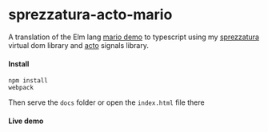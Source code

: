 # sprezzatura-acto-mario

A translation of the Elm lang [mario demo](http://debug.elm-lang.org/edit/Mario.elm) to typescript using my [sprezzatura](https://github.com/twfarland/sprezzatura) virtual dom library and [acto](https://github.com/twfarland/acto) signals library.

#### Install

	npm install
	webpack

Then serve the `docs` folder or open the `index.html` file there

#### Live demo

